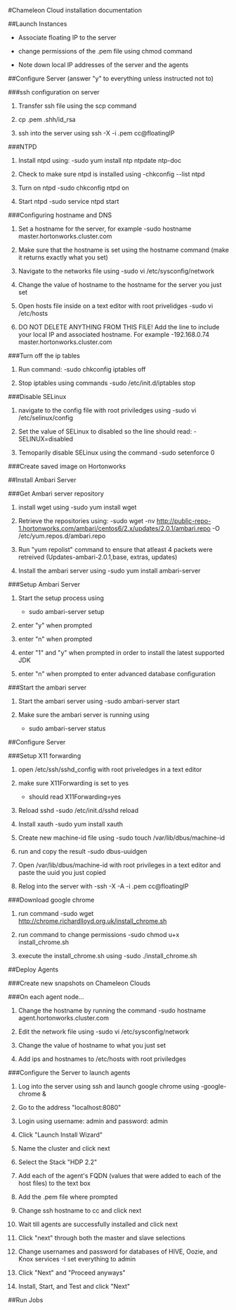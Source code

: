 #Chameleon Cloud installation documentation

##Launch Instances

- Associate floating IP to the server

- change permissions of the .pem file using chmod command

- Note down local IP addresses of the server and the agents

##Configure Server (answer "y" to everything unless instructed not to)

###ssh configuration on server
1. Transfer ssh file using the scp command

2. cp .pem .shh/id_rsa

3. ssh into the server using ssh -X -i .pem cc@floatingIP

###NTPD
1. Install ntpd using: 
	-sudo yum install ntp ntpdate ntp-doc

2. Check to make sure ntpd is installed using
	-chkconfig --list ntpd 

3. Turn on ntpd
	-sudo chkconfig ntpd on

4. Start ntpd
	-sudo service ntpd start

###Configuring hostname and DNS
1. Set a hostname for the server, for example
	-sudo hostname master.hortonworks.cluster.com 

2. Make sure that the hostname is set using the hostname command (make it returns exactly what you set)

3. Navigate to the networks file using
	-sudo vi /etc/sysconfig/network

4. Change the value of hostname to the hostname for the server you just set

5. Open hosts file inside on a text editor with root privelidges
	-sudo vi /etc/hosts

6. DO NOT DELETE ANYTHING FROM THIS FILE! Add the line to include your local IP and associated hostname. For example
	-192.168.0.74   master.hortonworks.cluster.com

###Turn off the ip tables
1. Run command:
	-sudo chkconfig iptables off

2. Stop iptables using commands
	-sudo /etc/init.d/iptables stop

###Disable SELinux
1. navigate to the config file with root priviledges using
	-sudo vi /etc/selinux/config

2. Set the value of SELinux to disabled so the line should read:
	-SELINUX=disabled

3. Temoparily disable SELinux using the command
	-sudo setenforce 0

###Create saved image on Hortonworks

##Install Ambari Server

###Get Ambari server repository
1. install wget using
	-sudo yum install wget

2. Retrieve the repositories using:
	-sudo wget -nv http://public-repo-1.hortonworks.com/ambari/centos6/2.x/updates/2.0.1/ambari.repo -O /etc/yum.repos.d/ambari.repo

3. Run "yum repolist" command to ensure that atleast 4 packets were retreived (Updates-ambari-2.0.1,base, extras, updates)

4. Install the ambari server using
	-sudo yum install ambari-server

###Setup Ambari Server
1. Start the setup process using
	- sudo ambari-server setup

2. enter "y" when prompted

3. enter "n" when prompted

4. enter "1" and "y" when prompted in order to install the latest supported JDK

5. enter "n" when prompted to enter advanced database configuration

###Start the ambari server

1. Start the ambari server using
	-sudo ambari-server start

2. Make sure the ambari server is running using
	- sudo ambari-server status

##Configure Server

###Setup X11 forwarding
1. open /etc/ssh/sshd_config with root priveledges in a text editor

2. make sure X11Forwarding is set to yes
	- should read X11Forwarding=yes

3. Reload sshd
	-sudo /etc/init.d/sshd reload

4. Install xauth
	-sudo yum install xauth

5. Create new machine-id file using
	-sudo touch /var/lib/dbus/machine-id

6. run and copy the result
	-sudo dbus-uuidgen

7. Open /var/lib/dbus/machine-id with root privileges in a text editor and paste the uuid you just copied

5. Relog into the server with
	-ssh -X -A -i .pem cc@floatingIP

###Download google chrome
1. run command
	-sudo wget http://chrome.richardlloyd.org.uk/install_chrome.sh

2. run command to change permissions
	-sudo chmod u+x install_chrome.sh

3. execute the install_chrome.sh using
	-sudo ./install_chrome.sh

##Deploy Agents

###Create new snapshots on Chameleon Clouds

###On each agent node...
1. Change the hostname by running the command
	-sudo hostname agent.hortonworks.cluster.com

2. Edit the network file using 
	-sudo vi /etc/sysconfig/network

3. Change the value of hostname to what you just set

4. Add ips and hostnames to /etc/hosts with root priviledges

###Configure the Server to launch agents
1. Log into the server using ssh and launch google chrome using
	-google-chrome &

2. Go to the address "localhost:8080"

3. Login using username: admin and password: admin

4. Click "Launch Install Wizard"

5. Name the cluster and click next

6. Select the Stack "HDP 2.2"

7. Add each of the agent's FQDN (values that were added to each of the host files) to the text box

8. Add the .pem file where prompted

9. Change ssh hostname to cc and click next

10. Wait till agents are successfully installed and click next

11. Click "next" through both the master and slave selections

12. Change usernames and password for databases of HIVE, Oozie, and Knox services
	-I set everything to admin

13. Click "Next" and "Proceed anyways"

14. Install, Start, and Test and click "Next"

##Run Jobs